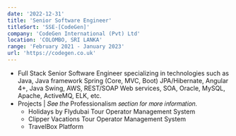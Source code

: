 ```yaml
---
date: '2022-12-31'
title: 'Senior Software Engineer'
titleSort: 'SSE-[CodeGen]'
company: 'CodeGen International (Pvt) Ltd'
location: 'COLOMBO, SRI LANKA'
range: 'February 2021 - January 2023'
url: 'https://codegen.co.uk'
---
```


- Full Stack Senior Software Engineer specializing in technologies such as Java, Java framework Spring (Core, MVC, Boot) JPA/Hibernate, Angular 4+, Java Swing, AWS, REST/SOAP Web services, SOA, Oracle, MySQL, Apache, ActiveMQ, ELK, etc.
- Projects | 𝑆𝑒𝑒 𝑡ℎ𝑒 Professionalism 𝑠𝑒𝑐𝑡𝑖𝑜𝑛 𝑓𝑜𝑟 𝑚𝑜𝑟𝑒 𝑖𝑛𝑓𝑜𝑟𝑚𝑎𝑡𝑖𝑜𝑛.
  - Holidays by Flydubai Tour Operator Management System
  - Clipper Vacations Tour Operator Management System
  - TravelBox Platform
